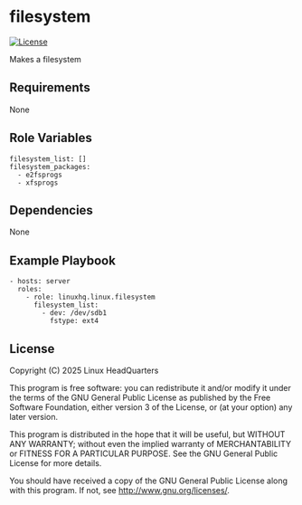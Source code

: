 # filesystem

[![License](https://img.shields.io/badge/license-GPLv3-lightgreen)](https://www.gnu.org/licenses/gpl-3.0.en.html#license-text)

Makes a filesystem

## Requirements

None

## Role Variables

    filesystem_list: []
    filesystem_packages:
      - e2fsprogs
      - xfsprogs

## Dependencies

None

## Example Playbook

    - hosts: server
      roles:
        - role: linuxhq.linux.filesystem
          filesystem_list:
            - dev: /dev/sdb1
              fstype: ext4

## License

Copyright (C) 2025 Linux HeadQuarters

This program is free software: you can redistribute it and/or modify
it under the terms of the GNU General Public License as published by
the Free Software Foundation, either version 3 of the License, or
(at your option) any later version.

This program is distributed in the hope that it will be useful,
but WITHOUT ANY WARRANTY; without even the implied warranty of
MERCHANTABILITY or FITNESS FOR A PARTICULAR PURPOSE. See the
GNU General Public License for more details.

You should have received a copy of the GNU General Public License
along with this program. If not, see <http://www.gnu.org/licenses/>.
